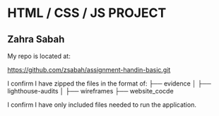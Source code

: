 # HTML / CSS / JS PROJECT

## Zahra Sabah

My repo is located at:

https://github.com/zsabah/assignment-handin-basic.git

I confirm I have zipped the files in the format of:
├── evidence
│ ├── lighthouse-audits
│ ├── wireframes
├── website_cocde

I confirm I have only included files needed to run the application.
